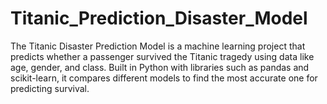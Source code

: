 # Titanic_Prediction_Disaster_Model
The Titanic Disaster Prediction Model is a machine learning project that predicts whether a passenger survived the Titanic tragedy using data like age, gender, and class. Built in Python with libraries such as pandas and scikit-learn, it compares different models to find the most accurate one for predicting survival.
